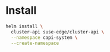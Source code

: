 # Install

```bash
helm install \
  cluster-api suse-edge/cluster-api \
  --namespace capi-system \
  --create-namespace
```
